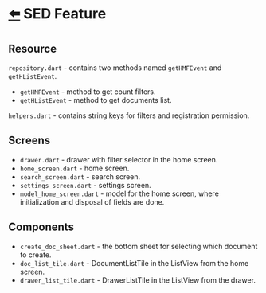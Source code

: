 # [⬅️](/README.md) SED Feature

## Resource

`repository.dart` - contains two methods named `getHMFEvent` and `getHListEvent`.

- `getHMFEvent` - method to get count filters.
- `getHListEvent` - method to get documents list.

`helpers.dart` - contains string keys for filters and registration permission.

## Screens

- `drawer.dart` - drawer with filter selector in the home screen.
- `home_screen.dart` - home screen.
- `search_screen.dart` - search screen.
- `settings_screen.dart` - settings screen.
- `model_home_screen.dart` - model for the home screen, where initialization and disposal of fields are done.

## Components

- `create_doc_sheet.dart` - the bottom sheet for selecting which document to create.
- `doc_list_tile.dart` - DocumentListTile in the ListView from the home screen.
- `drawer_list_tile.dart` - DrawerListTile in the ListView from the drawer.
